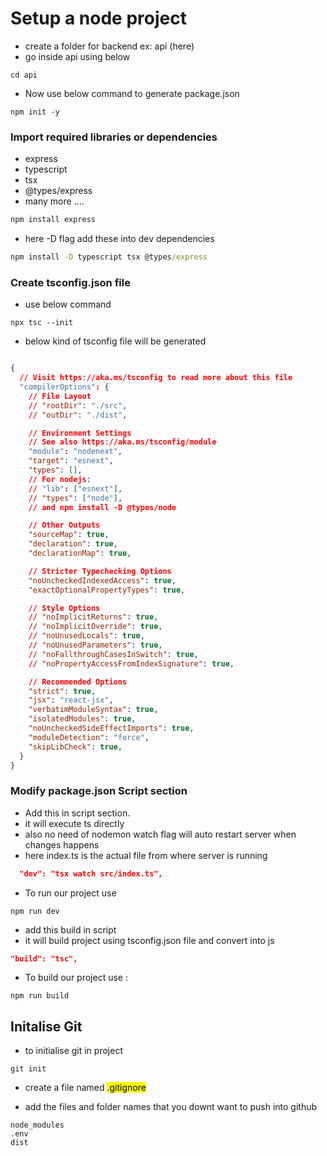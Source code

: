 # Setup a node project
- create a folder for backend ex: api (here)
- go inside api using below
```
cd api
```
- Now use below command to generate package.json

```
npm init -y
```
### Import required libraries or dependencies

- express
- typescript 
- tsx 
- @types/express
- many more ....

```cmd
npm install express

```
- here -D flag add these into dev dependencies
```cmd
npm install -D typescript tsx @types/express
```

### Create tsconfig.json file
- use below command 

```
npx tsc --init
```


- below kind of tsconfig file will be generated 

```json

{
  // Visit https://aka.ms/tsconfig to read more about this file
  "compilerOptions": {
    // File Layout
    // "rootDir": "./src",
    // "outDir": "./dist",

    // Environment Settings
    // See also https://aka.ms/tsconfig/module
    "module": "nodenext",
    "target": "esnext",
    "types": [],
    // For nodejs:
    // "lib": ["esnext"],
    // "types": ["node"],
    // and npm install -D @types/node

    // Other Outputs
    "sourceMap": true,
    "declaration": true,
    "declarationMap": true,

    // Stricter Typechecking Options
    "noUncheckedIndexedAccess": true,
    "exactOptionalPropertyTypes": true,

    // Style Options
    // "noImplicitReturns": true,
    // "noImplicitOverride": true,
    // "noUnusedLocals": true,
    // "noUnusedParameters": true,
    // "noFallthroughCasesInSwitch": true,
    // "noPropertyAccessFromIndexSignature": true,

    // Recommended Options
    "strict": true,
    "jsx": "react-jsx",
    "verbatimModuleSyntax": true,
    "isolatedModules": true,
    "noUncheckedSideEffectImports": true,
    "moduleDetection": "force",
    "skipLibCheck": true,
  }
}

```

### Modify package.json Script section

- Add this in script section.
- it will execute ts directly 
- also no need of nodemon watch flag will auto restart server when changes happens
- here index.ts is the actual file from where server is running



```json
  "dev": "tsx watch src/index.ts",
```

- To run our project use 
```
npm run dev
```

- add this build in script 
- it will build project using tsconfig.json file and convert into js 
```json
"build": "tsc",
```

- To build our project use :
```
npm run build
```
## Initalise Git
- to initialise git in project
```git
git init
```

- create a file named <mark> .gitignore </mark>

- add the files and folder names that you downt want to push into github

```
node_modules
.env
dist
```
